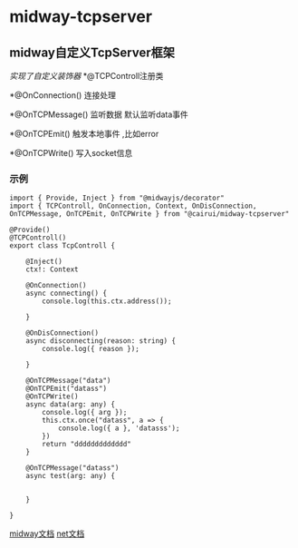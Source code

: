 # midway-tcpserver


## midway自定义TcpServer框架

*实现了自定义装饰器*
*@TCPControll注册类

*@OnConnection() 连接处理

*@OnTCPMessage() 监听数据 默认监听data事件


*@OnTCPEmit() 触发本地事件 ,比如error

*@OnTCPWrite() 写入socket信息


### 示例
```
import { Provide, Inject } from "@midwayjs/decorator"
import { TCPControll, OnConnection, Context, OnDisConnection, OnTCPMessage, OnTCPEmit, OnTCPWrite } from "@cairui/midway-tcpserver"

@Provide()
@TCPControll()
export class TcpControll {

    @Inject()
    ctx!: Context

    @OnConnection()
    async connecting() {
        console.log(this.ctx.address());

    }

    @OnDisConnection()
    async disconnecting(reason: string) {
        console.log({ reason });

    }

    @OnTCPMessage("data")
    @OnTCPEmit("datass")
    @OnTCPWrite()
    async data(arg: any) {
        console.log({ arg });
        this.ctx.once("datass", a => {
            console.log({ a }, 'datasss');
        })
        return "ddddddddddddd"
    }

    @OnTCPMessage("datass")
    async test(arg: any) {


    }

}
```

[midway文档](https://www.yuque.com/midwayjs/midway_v2)
[net文档](http://nodejs.cn/api/net.html)